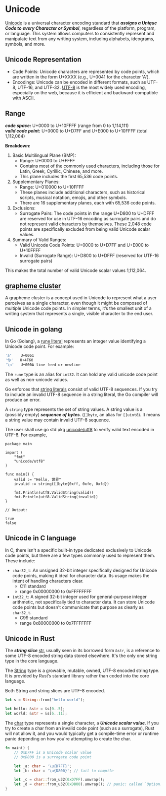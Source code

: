 Unicode
===

[Unicode][wikipedia] is a universal character encoding standard
that ***assigns a Unique Code to every Character or Symbol***,
regardless of the platform, program, or language.
This system allows computers to consistently represent and manipulate
text from any writing system, including alphabets, ideograms,
symbols, and more.

Unicode Representation
---

* Code Points: Unicode characters are represented by code points,
which are written in the form U+XXXX (e.g., U+0041 for the character 'A').
* Encodings: Unicode can be encoded in different formats,
such as UTF-8, UTF-16, and UTF-32.
[UTF-8][wikipedia utf-8] is the most widely used
encoding, especially on the web, because it is efficient and
backward-compatible with ASCII.

Range
---

***code space:*** U+0000 to U+10FFFF (range from 0 to 1,114,111)  
***valid code point:*** U+0000 to U+D7FF and U+E000 to U+10FFFF
(total 1,112,064)


**Breakdown:**

1. Basic Multilingual Plane (BMP):
    * Range: U+0000 to U+FFFF
    * Contains most of the commonly used characters, including those for Latin, Greek, Cyrillic, Chinese, and more.
    * This plane includes the first 65,536 code points.
2. Supplementary Planes:
    * Range: U+010000 to U+10FFFF
    * These planes include additional characters, such as historical scripts, musical notation, emojis, and other symbols.
    * There are 16 supplementary planes, each with 65,536 code points.
3. Exclusions:
    * Surrogate Pairs: The code points in the range U+D800 to U+DFFF are reserved for use in UTF-16 encoding as surrogate pairs and do not represent valid characters by themselves. These 2,048 code points are specifically excluded from being valid Unicode scalar values.
4. Summary of Valid Ranges:
    * Valid Unicode Code Points: U+0000 to U+D7FF and U+E000 to U+10FFFF
    * Invalid (Surrogate Range): U+D800 to U+DFFF (reserved for UTF-16 surrogate pairs)

This makes the total number of valid Unicode scalar values 1,112,064.

[grapheme cluster](./grapheme_cluster.md)
---

A grapheme cluster is a concept used in Unicode to represent what a user perceives as a single character, even though it might be composed of multiple Unicode code points. In simpler terms, it’s the smallest unit of a writing system that represents a single, visible character to the end user.

Unicode in golang
---

In Go (Golang),
a [rune literal][go rune literal] represents an integer value
identifying a Unicode code point. For example:

```bash
'a'    U+0061
'你'   U+4F60  
'\n'   U+000A line feed or newline
```

The `rune` type is an alias for `int32`.
It can hold any valid unicode code point as well as
non-unicode values.

Go enforces that [string literals][go string literal]
consist of valid UTF-8 sequences. If you try to include
an invalid UTF-8 sequence in a string literal,
the Go compiler will produce an error.

A `string` type represents the set of string values.
A string value is a (possibly empty) ***sequence of bytes***. 
(`[]byte`, an alias for `[]uint8`).
It means a string value may contain invalid UTF-8 sequence.

The user shall use go std pkg [unicode/utf8][go pkg utf8]
to verify valid text encoded in UTF-8. For example,

```golang
package main

import (
	"fmt"
	"unicode/utf8"
)

func main() {
	valid := "Hello, 世界"
	invalid := string([]byte{0xff, 0xfe, 0xfd})

	fmt.Println(utf8.ValidString(valid))
	fmt.Println(utf8.ValidString(invalid))
}

// Output:

true
false
```

Unicode in C language
---

In C, there isn't a specific built-in type dedicated exclusively to Unicode code points, but there are a few types commonly used to represent them. These include:

* `char32_t`: An unsigned 32-bit integer specifically designed for Unicode code points, making it ideal for character data. Its usage makes the intent of handling characters clear.
    * C11 standard
    * range 0x00000000 to 0xFFFFFFFF
* `int32_t`: A signed 32-bit integer used for general-purpose integer arithmetic, not specifically tied to character data. It can store Unicode code points but doesn't communicate that purpose as clearly as `char32_t`.
    * C99 standard
    * range 0x80000000 to 0x7FFFFFFF

Unicode in Rust
---

The ***string slice*** [str][rust str],
usually seen in its borrowed form `&str`,
is a reference to some UTF-8 encoded string data stored elsewhere.
It's the only one string type in the core language.

The [String][rust String] type is a growable, mutable, owned, UTF-8 encoded
string type. It is provided by Rust’s standard library rather than
coded into the core language.

Both String and string slices are UTF-8 encoded.

```rust
let s = String::from("hello world");

let hello: &str = &s[0..5];
let world: &str = &s[6..11];
```

The [char][rust char] type represents a single character,
a ***Unicode scalar value***.
If you try to create a char from an invalid code point
(such as a surrogate), Rust will not allow it, and you would
typically get a compile-time error or runtime panic depending on
how you're attempting to create the char.

```rust
fn main() {
    // 0xD7FF is a Unicode scalar value
    // 0xD800 is a surrogate code point

    let _a: char = '\u{D7FF}';
    let _b: char = '\u{D800}'; // fail to compile

    let _c = char::from_u32(0xD7FF).unwrap();
    let _d = char::from_u32(0xD800).unwrap(); // panic: called `Option::unwrap()` on a `None` value
}
```

[wikipedia]: https://en.wikipedia.org/wiki/Unicode
[wikipedia utf-8]: https://en.wikipedia.org/wiki/UTF-8#Encoding
[go rune literal]: https://golang.google.cn/ref/spec#Rune_literals
[go string literal]: https://golang.google.cn/ref/spec#String_literals
[go pkg utf8]: https://pkg.go.dev/unicode/utf8
[rust str]: https://doc.rust-lang.org/core/primitive.str.html
[rust String]: https://doc.rust-lang.org/std/string/struct.String.html
[rust char]: https://doc.rust-lang.org/core/primitive.char.html

